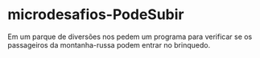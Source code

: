 # microdesafios-PodeSubir
Em um parque de diversões nos pedem um programa para verificar se os passageiros da montanha-russa podem entrar no brinquedo.
